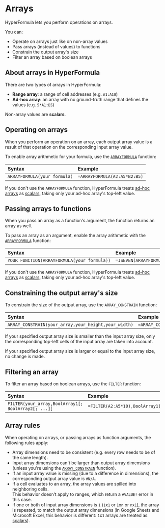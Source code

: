 # Arrays

HyperFormula lets you perform operations on arrays.

You can:
- Operate on arrays just like on non-array values
- Pass arrays (instead of values) to functions
- Constrain the output array's size
- Filter an array based on boolean arrays

## About arrays in HyperFormula

There are two types of arrays in HyperFormula:
* **Range array**: a range of cell addresses (e.g. `A1:A10`)
* **Ad-hoc array**: an array with no ground-truth range that defines the values (e.g. `5*A1:B5`)

Non-array values are **scalars**.

## Operating on arrays

When you perform an operation on an array, each output array value is a result of that operation on the corresponding input array value.

To enable array arithmetic for your formula, use the [`ARRAYFORMULA`](built-in-functions.md#array-manipulation) function:

| Syntax | Example |
| :--- | :--- |
| `ARRAYFORMULA(your_formula)` | `=ARRAYFORMULA(A2:A5*B2:B5)` |

If you don't use the `ARRAYFORMULA` function, HyperFormula treats [ad-hoc arrays](#about-arrays-in-hyperformula) as [scalars](#about-arrays-in-hyperformula), taking only your ad-hoc array's top-left value.

## Passing arrays to functions

When you pass an array as a function's argument, the function returns an array as well.

To pass an array as an argument, enable the array arithmetic with the [`ARRAYFORMULA`](built-in-functions.md#array-manipulation) function:

| Syntax | Example |
| :--- | :--- |
| `YOUR_FUNCTION(ARRAYFORMULA(your_formula))` | `=ISEVEN(ARRAYFORMULA(A2:A5*10))` |

If you don't use the `ARRAYFORMULA` function, HyperFormula treats [ad-hoc arrays](#about-arrays-in-hyperformula) as [scalars](#about-arrays-in-hyperformula), taking only your ad-hoc array's top-left value.

## Constraining the output array's size

To constrain the size of the output array, use the `ARRAY_CONSTRAIN` function:

| Syntax | Example |
| :--- | :--- |
| `ARRAY_CONSTRAIN(your_array,your_height,your_width)` | `=ARRAY_CONSTRAIN(ARRAYFORMULA(A2:A5*10),2,1)` |

If your specified output array size is smaller than the input array size, only the corresponding top-left cells of the input array are taken into account.

If your specified output array size is larger or equal to the input array size, no change is made.

## Filtering an array

To filter an array based on boolean arrays, use the `FILTER` function:

| Syntax | Example |
| :--- | :--- |
| `FILTER(your_array,BoolArray1[; BoolArray2[; ...]]` | `=FILTER(A2:A5*10),BoolArray1)` |

## Array rules

When operating on arrays, or passing arrays as function arguments, the following rules apply:

* Array dimensions need to be consistent (e.g. every row needs to be of the same length).
* Input array dimensions can't be larger than output array dimensions (unless you're using the [`ARRAY_CONSTRAIN`](#constraining-the-output-array-s-size) function).
* If an input array value is missing (due to a difference in dimensions), the corresponding output array value is `#N/A`.
* If a cell evaluates to an array, the array values are spilled into neighboring cells.<br>This behavior doesn't apply to ranges, which return a `#VALUE!` error in this case.
* If one or both of input array dimensions is `1` (`1`x`1` or `1`x`n` or `n`x`1`), the array is repeated, to match the output array dimensions (in Google Sheets and Microsoft Excel, this behavior is different: `1`x`1` arrays are treated as [scalars](#about-arrays-in-hyperformula)).